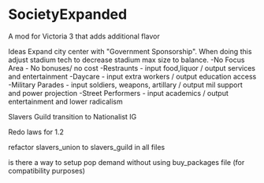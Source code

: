 # SocietyExpanded

A mod for Victoria 3 that adds additional flavor


Ideas
Expand city center with "Government Sponsorship". When doing this adjust stadium tech to decrease stadium max size to balance.
-No Focus Area - No bonuses/ no cost
-Restraunts - input food,liquor / output services and entertainment
-Daycare - input extra workers / output education access
-Military Parades - input soldiers, weapons, artillary / output mil support and power projection
-Street Performers - input academics / output entertainment and lower radicalism

Slavers Guild transition to Nationalist IG

Redo laws for 1.2

refactor slavers_union to slavers_guild in all files

is there a way to setup pop demand without using buy_packages file (for compatibility purposes)

